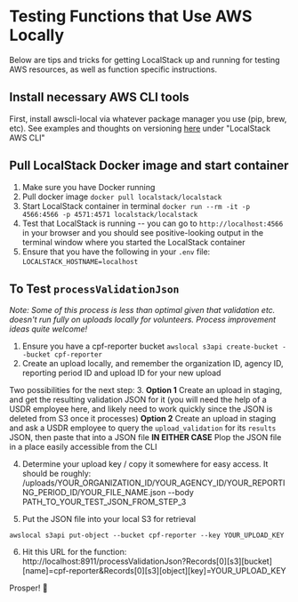 # Testing Functions that Use AWS Locally

Below are tips and tricks for getting LocalStack up and running for testing AWS resources, as well as function specific instructions.

## Install necessary AWS CLI tools
First, install awscli-local via whatever package manager you use (pip, brew, etc). See examples and thoughts on versioning [here](https://docs.localstack.cloud/user-guide/integrations/aws-cli/)
under "LocalStack AWS CLI"

## Pull LocalStack Docker image and start container
1. Make sure you have Docker running
2. Pull docker image `docker pull localstack/localstack`
3. Start LocalStack container in terminal `docker run --rm -it -p 4566:4566 -p 4571:4571 localstack/localstack`
4. Test that LocalStack is running -- you can go to `http://localhost:4566` in your browser and you should see positive-looking output in the terminal window where you started the LocalStack container
5. Ensure that you have the following in your `.env` file: `LOCALSTACK_HOSTNAME=localhost`

## To Test `processValidationJson`
_Note: Some of this process is less than optimal given that validation etc. doesn't run fully on uploads locally for volunteers. Process improvement ideas quite welcome!_
1. Ensure you have a cpf-reporter bucket `awslocal s3api create-bucket --bucket cpf-reporter`
2. Create an upload locally, and remember the organization ID, agency ID, reporting period ID and upload ID for your new upload

Two possibilities for the next step:
3. **Option 1** Create an upload in staging, and get the resulting validation JSON for it (you will need the help of a USDR employee here, and likely need to work quickly since the JSON is deleted from S3 once it processes)
**Option 2** Create an upload in staging and ask a USDR employee to query the `upload_validation` for its `results` JSON, then paste that into a JSON file
**IN EITHER CASE** Plop the JSON file in a place easily accessible from the CLI

4. Determine your upload key / copy it somewhere for easy access. It should be roughly:
/uploads/YOUR_ORGANIZATION_ID/YOUR_AGENCY_ID/YOUR_REPORTING_PERIOD_ID/YOUR_FILE_NAME.json --body PATH_TO_YOUR_TEST_JSON_FROM_STEP_3

5. Put the JSON file into your local S3 for retrieval
```
awslocal s3api put-object --bucket cpf-reporter --key YOUR_UPLOAD_KEY
```

6. Hit this URL for the function:
http://localhost:8911/processValidationJson?Records[0][s3][bucket][name]=cpf-reporter&Records[0][s3][object][key]=YOUR_UPLOAD_KEY

Prosper! 🎊
